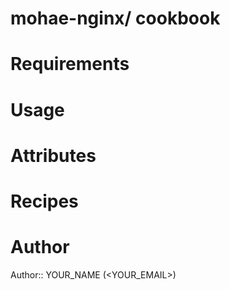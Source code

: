 # mohae-nginx/ cookbook

# Requirements

# Usage

# Attributes

# Recipes

# Author

Author:: YOUR_NAME (<YOUR_EMAIL>)
